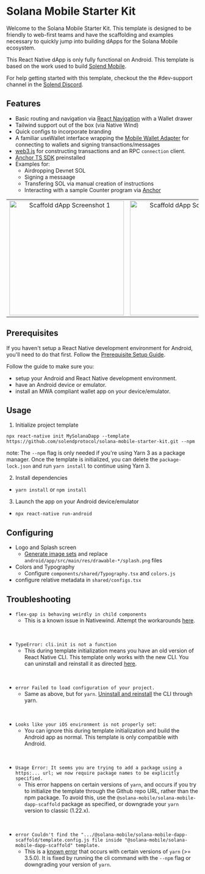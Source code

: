 # Solana Mobile Starter Kit

Welcome to the Solana Mobile Starter Kit.
This template is designed to be friendly to web-first teams and have the scaffolding and examples necessary to quickly jump into building dApps for the Solana Mobile ecosystem.

This React Native dApp is only fully functional on Android. This template is based on the work used to build [Solend Mobile](https://twitter.com/solendprotocol/status/1727355528232464535).

For help getting started with this template, checkout the the #dev-support channel in the [Solend Discord](https://discord.gg/aGXvPNGXDT).

## Features
- Basic routing and navigation via [React Navigation](https://reactnavigation.org/) with a Wallet drawer
- Tailwind support out of the box (via Native Wind)
- Quick configs to incorporate branding
- A familiar useWallet interface wrapping the [Mobile Wallet Adapter](https://github.com/solana-mobile/mobile-wallet-adapter/tree/main/js/packages/mobile-wallet-adapter-protocol) for connecting to wallets and signing transactions/messages
- [web3.js](https://solana-labs.github.io/solana-web3.js/) for constructing transactions and an RPC `connection` client.
- [Anchor TS SDK]([https://solana-labs.github.io/solana-web3.js/](https://github.com/coral-xyz/anchor/tree/master/ts/packages/anchor)) preinstalled
- Examples for:
  - Airdropping Devnet SOL
  - Signing a messaage
  - Transfering SOL via manual creation of instructions
  - Interacting with a sample Counter program via [Anchor]([https://solana-labs.github.io/solana-web3.js/](https://github.com/coral-xyz/anchor/tree/master/ts/packages/anchor))

<table>
  <tr>
    <td align="center">
      <img src="https://github.com/solendprotocol/solana-mobile-starter-kit/assets/89805726/ad33b851-1773-43cf-b857-d6722490b329" alt="Scaffold dApp Screenshot 1" width=300 />
    </td>
    <td align="center">
      <img src="https://github.com/solendprotocol/solana-mobile-starter-kit/assets/89805726/5e317dfe-b459-4645-9965-729b6611fa94" alt="Scaffold dApp Screenshot 3" width=300 />
    </td>
    <td align="center">
      <img src="https://github.com/solendprotocol/solana-mobile-starter-kit/assets/89805726/08ab0cd0-9d3f-43fb-bf17-bb8bb8fe63ee" alt="Scaffold dApp Screenshot 2" width=300 />
    </td>
  </tr>
</table>

## Prerequisites

If you haven't setup a React Native development environment for Android, you'll need to do that first. Follow the [Prerequisite Setup Guide](https://docs.solanamobile.com/getting-started/development-setup).

Follow the guide to make sure you:
- setup your Android and React Native development environment.
- have an Android device or emulator.
- install an MWA compliant wallet app on your device/emulator.
   
## Usage
1. Initialize project template
```
npx react-native init MySolanaDapp --template https://github.com/solendprotocol/solana-mobile-starter-kit.git --npm
```
note: The `--npm` flag is only needed if you're using Yarn 3 as a package manager. Once the template is initialized, you can delete the `package-lock.json` and run `yarn install` to continue using Yarn 3.

2. Install dependencies
- `yarn install` or `npm install`
3. Launch the app on your Android device/emulator
- `npx react-native run-android`

## Configuring
- Logo and Splash screen
  - [Generate image sets](https://www.appicon.co/#image-sets) and replace `android/app/src/main/res/drawable-*/splash.png` files
- Colors and Typography
  - Configure `components/shared/Typography.tsx` and `colors.js`
- configure relative metadata in `shared/configs.tsx`

## Troubleshooting
  
- `flex-gap is behaving weirdly in child components` 
  - This is a known issue in Nativewind. Attempt the workarounds [here](https://github.com/styled-components/styled-components/issues/3628).

<br>

- `TypeError: cli.init is not a function` 
  - This during template initialization means you have an old version of React Native CLI. 
This template only works with the new CLI. You can uninstall and reinstall it as directed [here](https://stackoverflow.com/questions/72768245/typeerror-cli-init-is-not-a-function-for-react-native).

<br>

- `error Failed to load configuration of your project.`
  - Same as above, but for `yarn`. [Uninstall and reinstall](https://github.com/react-native-community/cli#updating-the-cli) the CLI through yarn.

<br>

- `Looks like your iOS environment is not properly set`:
  -  You can ignore this during template initialization and build the Android app as normal. This template is only compatible with Android.

<br>

- `Usage Error: It seems you are trying to add a package using a https:... url; we now require package names to be explicitly specified.`
  - This error happens on certain versions of `yarn`, and occurs if you try to initialize the template through the Github repo URL, rather than the npm package. To avoid this, use the `@solana-mobile/solana-mobile-dapp-scaffold` package as specified, or downgrade your `yarn` version to classic (1.22.x).

<br>

- `error Couldn't find the ".../@solana-mobile/solana-mobile-dapp-scaffold/template.config.js file inside "@solana-mobile/solana-mobile-dapp-scaffold" template.`
  - This is a [known error](https://github.com/react-native-community/cli/issues/1924) that occurs with certain versions of `yarn` (>= 3.5.0). It is fixed by running the cli command with the `--npm` flag or downgrading your version of `yarn`.

